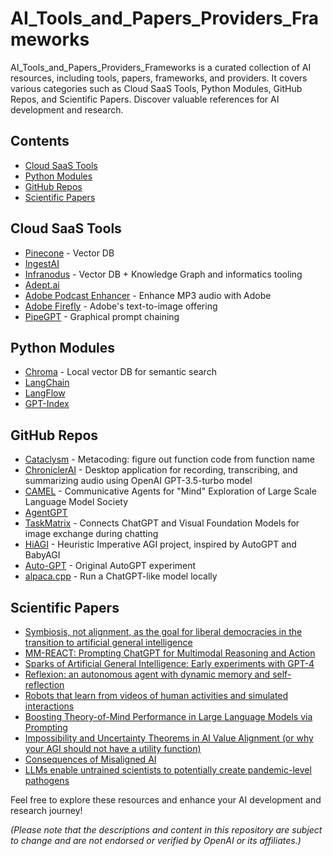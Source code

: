 # AI_Tools_and_Papers_Providers_Frameworks

AI_Tools_and_Papers_Providers_Frameworks is a curated collection of AI resources, including tools, papers, frameworks, and providers. It covers various categories such as Cloud SaaS Tools, Python Modules, GitHub Repos, and Scientific Papers. Discover valuable references for AI development and research.

## Contents

- [Cloud SaaS Tools](#cloud-saas-tools)
- [Python Modules](#python-modules)
- [GitHub Repos](#github-repos)
- [Scientific Papers](#scientific-papers)

## Cloud SaaS Tools
- [Pinecone](https://www.pinecone.io/) - Vector DB
- [IngestAI](https://ingestai.io/)
- [Infranodus](https://infranodus.com/) - Vector DB + Knowledge Graph and informatics tooling
- [Adept.ai](https://www.adept.ai/)
- [Adobe Podcast Enhancer](https://podcast.adobe.com/enhance) - Enhance MP3 audio with Adobe
- [Adobe Firefly](https://firefly.adobe.com/) - Adobe's text-to-image offering
- [PipeGPT](https://pipegpt.com/) - Graphical prompt chaining

## Python Modules
- [Chroma](https://www.trychroma.com/) - Local vector DB for semantic search
- [LangChain](https://python.langchain.com/en/latest/)
- [LangFlow](https://github.com/logspace-ai/langflow)
- [GPT-Index](https://gpt-index.readthedocs.io/en/latest/)

## GitHub Repos
- [Cataclysm](https://github.com/Mattie/cataclysm) - Metacoding: figure out function code from function name
- [ChroniclerAI](https://github.com/KernAlan/ChroniclerAI) - Desktop application for recording, transcribing, and summarizing audio using OpenAI GPT-3.5-turbo model
- [CAMEL](https://github.com/lightaime/camel) - Communicative Agents for "Mind" Exploration of Large Scale Language Model Society
- [AgentGPT](https://github.com/reworkd/AgentGPT)
- [TaskMatrix](https://github.com/microsoft/TaskMatrix) - Connects ChatGPT and Visual Foundation Models for image exchange during chatting
- [HiAGI](https://github.com/DataBassGit/HiAGI) - Heuristic Imperative AGI project, inspired by AutoGPT and BabyAGI
- [Auto-GPT](https://github.com/Significant-Gravitas/Auto-GPT) - Original AutoGPT experiment
- [alpaca.cpp](https://github.com/antimatter15/alpaca.cpp) - Run a ChatGPT-like model locally

## Scientific Papers
- [Symbiosis, not alignment, as the goal for liberal democracies in the transition to artificial general intelligence](https://link.springer.com/article/10.1007/s43681-023-00268-7)
- [MM-REACT: Prompting ChatGPT for Multimodal Reasoning and Action](https://arxiv.org/abs/2303.11381)
- [Sparks of Artificial General Intelligence: Early experiments with GPT-4](https://arxiv.org/abs/2303.12712)
- [Reflexion: an autonomous agent with dynamic memory and self-reflection](https://arxiv.org/abs/2303.11366)
- [Robots that learn from videos of human activities and simulated interactions](https://ai.facebook.com/blog/robots-learning-video-simulation-artificial-visual-cortex-vc-1/)
- [Boosting Theory-of-Mind Performance in Large Language Models via Prompting](https://arxiv.org/abs/2304.11490)
- [Impossibility and Uncertainty Theorems in AI Value Alignment (or why your AGI should not have a utility function)](https://arxiv.org/abs/1901.00064)
- [Consequences of Misaligned AI](https://arxiv.org/abs/2102.03896)
- [LLMs enable untrained scientists to potentially create pandemic-level pathogens](https://arxiv.org/abs/2306.03809)

Feel free to explore these resources and enhance your AI development and research journey!

*(Please note that the descriptions and content in this repository are subject to change and are not endorsed or verified by OpenAI or its affiliates.)*
